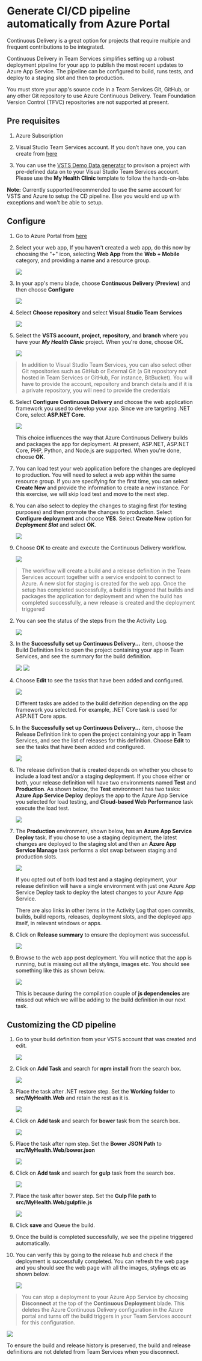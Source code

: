 # Generate CI/CD pipeline automatically from Azure Portal

Continuous Delivery is a great option for projects that require multiple and frequent contributions to be integrated.

Continuous Delivery in Team Services simplifies setting up a robust deployment pipeline for your app to publish the most recent updates to Azure App Service. The pipeline can be configured to build, runs tests, and deploy to a staging slot and then to production.

You must store your app's source code in a Team Services Git, GitHub, or any other Git repository to use Azure Continuous Delivery. Team Foundation Version Control (TFVC) repositories are not supported at present.

## Pre requisites

1. Azure Subscription

2. Visual Studio Team Services account. If you don’t have one, you can create from <a href="https://www.visualstudio.com/">here</a>

3. You can use the <a href="https://vstsdemogenerator.azurewebsites.net/">VSTS Demo Data generator</a> to provison a project with pre-defined data on to your Visual Studio Team Services account. Please use the **My Health Clinic** template to follow the hands-on-labs

**Note:** Currently supported/recommended to use the same account for VSTS and Azure to setup the CD pipeline. Else you would end up with exceptions and won't be able to setup. 

## Configure

1. Go to Azure Portal from <a href="https://portal.azure.com">here</a>

2. Select your web app, If you haven't created a web app, do this now by choosing the "+" icon, selecting **Web App** from the **Web + Mobile** category, and providing a name and a resource group.

   <img src="images/1.png">

3. In your app's menu blade, choose **Continuous Delivery (Preview)** and then choose **Configure**

   <img src="images/2.png">

4. Select **Choose repository** and select **Visual Studio Team Services** 

   <img src="images/3.png">

5. Select the **VSTS account, project, repository**, and **branch** where you have your ***My Health Clinic*** project. When you're done, choose OK.

   <img src="images/4.png">

  > In addition to Visual Studio Team Services, you can also select other Git repositories such as GitHub or External Git (a Git  repository not hosted in Team Services or GitHub, For instance, BitBucket). You will have to provide the account, repository and branch details and if it is a private repository, you will need to provide the credentials

6. Select **Configure Continuous Delivery** and choose the web application framework you used to develop your app. Since we are targeting .NET Core, select **ASP.NET Core**.

   <img src="images/5.png">

   This choice influences the way that Azure Continuous Delivery builds and packages the app for deployment. At present, ASP.NET, ASP.NET Core, PHP, Python, and Node.js are supported. When you're done, choose **OK**.

7. You can load test your web application before the changes are deployed to production. You will need to select a web app within the same resource group. If you are specifying for the first time, you can select **Create New** and provide the information to create a new instance. For this exercise, we will skip load test and move to the next step.

8. You can also select to deploy the changes to staging first (for testing purposes) and then promote the changes to production. Select **Configure deployment** and choose **YES**. Select **Create New** option for ***Deployment Slot***  and select **OK**.

   <img src="images/7.png">

1. Choose **OK** to create and execute the Continuous Delivery workflow.

   <img src="images/8.png">

  >The workflow will create a build and a release definition in the Team Services account together with a service endpoint to connect to Azure. A new slot for staging is created for the web app. Once the setup has completed successfully, a build is triggered that builds and packages the application for deployment and when the build has completed successfully, a new release is created and the deployment triggered
  
2. You can see the status of the steps from the the Activity Log.

   <img src="images/9.png">

3. In the **Successfully set up Continuous Delivery...** item, choose the Build Definition link to open the project containing your app in Team Services, and see the summary for the build definition. 

   <img src="images/12.png">

   <img src="images/11.png">

4. Choose **Edit** to see the tasks that have been added and configured.

   <img src="images/13.png">

   Different tasks are added to the build definition depending on the app framework you selected. For example, .NET Core task is used for ASP.NET Core apps.

5. In the **Successfully set up Continuous Delivery...** item, choose the Release Definition link to open the project containing your app in Team Services, and see the list of releases for this definition. Choose **Edit** to see the tasks that have been added and configured.

   <img src="images/14.png">

6. The release definition that is created depends on whether you chose to include a load test and/or a staging deployment. If you chose either or both, your release definition will have two environments named **Test** and **Production**. As shown below, the **Test** environment has two tasks: **Azure App Service Deploy** deploys the app to the Azure App Service you selected for load testing, and **Cloud-based Web Performance** task execute the load test.

   <img src="images/15.png">

7. The **Production** environment, shown below, has an **Azure App Service Deploy** task. If you chose to use a staging deployment, the latest changes are deployed to the staging slot and then an **Azure App Service Manage** task performs a slot swap between staging and production slots.

   <img src="images/16.png">

   If you opted out of both load test and a staging deployment, your release definition will have a single environment with just one Azure App Service Deploy task to deploy the latest changes to your Azure App Service.

   There are also links in other items in the Activity Log that open commits, builds, build reports, releases, deployment slots, and the deployed app itself, in relevant windows or apps.

8. Click on **Release summary** to ensure the deployment was successful. 

   <img src="images/18.png">

9. Browse to the web app post deployment. You will notice that the app is running, but is missing out all the stylings, images etc. You should see something like this as shown below.

   <img src="images/19.png">

   This is because during the compilation couple of **js dependencies** are missed out which we will be adding to the build definition in our next task.

## Customizing the CD pipeline

1. Go to your build definition from your VSTS account that was created and edit.

   <img src="images/20.png">

2. Click on **Add Task** and search for **npm install** from the search box.

   <img src="images/21.png">

3. Place the task after .NET restore step. Set the **Working folder** to **src/MyHealth.Web** and retain the rest as it is.

   <img src="images/22.png">

4. Click on **Add task** and search for **bower** task from the search box.

   <img src="images/23.png">

5. Place the task after npm step. Set the **Bower JSON Path** to **src/MyHealth.Web/bower.json**

   <img src="images/24.png">

6. Click on **Add task** and search for **gulp** task from the search box.

   <img src="images/25.png">

7. Place the task after bower step. Set the **Gulp File path** to **src/MyHealth.Web/gulpfile.js**

   <img src="images/26.png">

8. Click **save** and Queue the build. 

9. Once the build is completed successfully, we see the pipeline triggered automatically.

10. You can verify this by going to the release hub and check if the deployment is successfully completed. You can refresh the web page and you should see the web page with all the images, stylings etc as shown below.

    <img src="images/27.png">

> You can stop a deployment to your Azure App Service by choosing **Disconnect** at the top of the **Continuous Deployment** blade. This deletes the Azure Continuous Delivery configuration in the Azure portal and turns off the build triggers in your Team Services account for this configuration.

<img src="images/17.png">

To ensure the build and release history is preserved, the build and release definitions are not deleted from Team Services when you disconnect.













 
   


